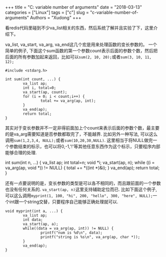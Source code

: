 +++
title = "C: variable number of arguments"
date = "2018-03-13"
categories = ["Linux"]
tags = ["c"]
slug = "c-variable-number-of-arguments"
Authors = "Xudong"
+++

看redis代码里碰到不少va_list相关的东西，然后系统了解并且实验了下，这里介绍下。

va_list, va_start, va_arg, va_end这几个宏是用来处理函数的变长参数的。
一个简单的例子, 下面这个sum函数的第一个参数count表示后面的参数个数，然后把后面的所有参数加起来返回，比如可以`sum(2, 10, 20);`或者`sum(3, 10, 11, 12);`

    #include <stdarg.h>

    int sum(int count, ...) {
            va_list ap;
            int i, total=0;
            va_start(ap, count);
            for (i = 0; i < count;i++) {
                    total += va_arg(ap, int);
            }
            va_end(ap);
            return total;
    }

其实对于变长参数并不一定非得前面加上个count来表示后面的参数个数，最主要的是va_arg需要知道是否参数都取完了，不能越界.
比如另外一种写法, 可以这么调用`sum(1,2,3,4, NULL);`或者`sum(10,20,30,NULL)`.
这里相当于将NULL做完一个参数结束的标示，也可以将0,-1,'!'等其他任意东西作为这个标示，只要程序内部能够合理的处理.

int sum(int n, ...) {
        va_list ap;
        int total=n;
        void *i;
        va_start(ap, n);
        while ((i = va_arg(ap, void *)) != NULL) {
                total += *((int *)&i);
        }
        va_end(ap);
        return total;
}

还有一点要说明的是，变长参数的类型是可以各不相同的，而且跟前面的一个参数也没有任何关系的.
`va_start(ap, n)`这里支持辅助定位而已. 比如下面这个例子, 可以这么调用`myprint(1, 100, "hi", 200, "hello", 300, "here", NULL);`一个int跟一个string交替，只要程序自己能够正确处理就可以.

    void myprint(int a, ...) {
            va_list ap;
            int data;
            va_start(ap, a);
            while((data = va_arg(ap, int)) != NULL) {
                    printf("num is %d\n", data);
                    printf("string is %s\n", va_arg(ap, char *));
            }
            va_end(ap);
    }

